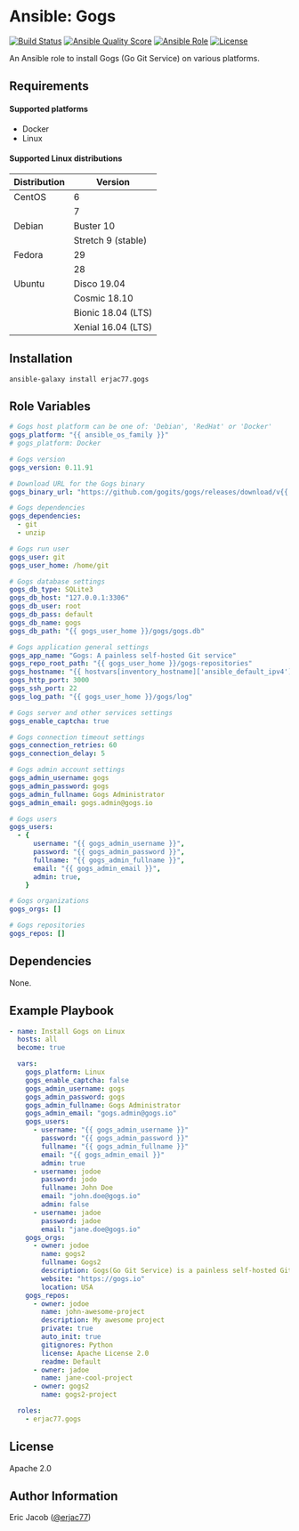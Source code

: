 # Ansible: Gogs

[![Build Status](https://travis-ci.com/erjac77/ansible-role-gogs.svg?branch=master)](https://travis-ci.com/erjac77/ansible-role-gogs)
[![Ansible Quality Score](https://img.shields.io/ansible/quality/14519)](https://galaxy.ansible.com/erjac77/gogs)
[![Ansible Role](https://img.shields.io/ansible/role/14519)](https://galaxy.ansible.com/erjac77/gogs)
[![License](https://img.shields.io/badge/License-Apache%202.0-yellowgreen.svg)](https://opensource.org/licenses/Apache-2.0)

An Ansible role to install Gogs (Go Git Service) on various platforms.

## Requirements

#### Supported platforms

* Docker
* Linux

#### Supported Linux distributions

| Distribution | Version            |
| ------------ | ------------------ |
| CentOS       | 6                  |
|              | 7                  |
| Debian       | Buster 10          |
|              | Stretch 9 (stable) |
| Fedora       | 29                 |
|              | 28                 |
| Ubuntu       | Disco 19.04        |
|              | Cosmic 18.10       |
|              | Bionic 18.04 (LTS) |
|              | Xenial 16.04 (LTS) |

## Installation

```
ansible-galaxy install erjac77.gogs
```

## Role Variables

```yaml
# Gogs host platform can be one of: 'Debian', 'RedHat' or 'Docker'
gogs_platform: "{{ ansible_os_family }}"
# gogs_platform: Docker

# Gogs version
gogs_version: 0.11.91

# Download URL for the Gogs binary
gogs_binary_url: "https://github.com/gogits/gogs/releases/download/v{{ gogs_version }}/linux_amd64.zip"

# Gogs dependencies
gogs_dependencies:
  - git
  - unzip

# Gogs run user
gogs_user: git
gogs_user_home: /home/git

# Gogs database settings
gogs_db_type: SQLite3
gogs_db_host: "127.0.0.1:3306"
gogs_db_user: root
gogs_db_pass: default
gogs_db_name: gogs
gogs_db_path: "{{ gogs_user_home }}/gogs/gogs.db"

# Gogs application general settings
gogs_app_name: "Gogs: A painless self-hosted Git service"
gogs_repo_root_path: "{{ gogs_user_home }}/gogs-repositories"
gogs_hostname: "{{ hostvars[inventory_hostname]['ansible_default_ipv4']['address'] }}"
gogs_http_port: 3000
gogs_ssh_port: 22
gogs_log_path: "{{ gogs_user_home }}/gogs/log"

# Gogs server and other services settings
gogs_enable_captcha: true

# Gogs connection timeout settings
gogs_connection_retries: 60
gogs_connection_delay: 5

# Gogs admin account settings
gogs_admin_username: gogs
gogs_admin_password: gogs
gogs_admin_fullname: Gogs Administrator
gogs_admin_email: gogs.admin@gogs.io

# Gogs users
gogs_users:
  - {
      username: "{{ gogs_admin_username }}",
      password: "{{ gogs_admin_password }}",
      fullname: "{{ gogs_admin_fullname }}",
      email: "{{ gogs_admin_email }}",
      admin: true,
    }

# Gogs organizations
gogs_orgs: []

# Gogs repositories
gogs_repos: []
```

## Dependencies

None.

## Example Playbook

```yaml
- name: Install Gogs on Linux
  hosts: all
  become: true

  vars:
    gogs_platform: Linux
    gogs_enable_captcha: false
    gogs_admin_username: gogs
    gogs_admin_password: gogs
    gogs_admin_fullname: Gogs Administrator
    gogs_admin_email: "gogs.admin@gogs.io"
    gogs_users:
      - username: "{{ gogs_admin_username }}"
        password: "{{ gogs_admin_password }}"
        fullname: "{{ gogs_admin_fullname }}"
        email: "{{ gogs_admin_email }}"
        admin: true
      - username: jodoe
        password: jodo
        fullname: John Doe
        email: "john.doe@gogs.io"
        admin: false
      - username: jadoe
        password: jadoe
        email: "jane.doe@gogs.io"
    gogs_orgs:
      - owner: jodoe
        name: gogs2
        fullname: Gogs2
        description: Gogs(Go Git Service) is a painless self-hosted Git Service.
        website: "https://gogs.io"
        location: USA
    gogs_repos:
      - owner: jodoe
        name: john-awesome-project
        description: My awesome project
        private: true
        auto_init: true
        gitignores: Python
        license: Apache License 2.0
        readme: Default
      - owner: jadoe
        name: jane-cool-project
      - owner: gogs2
        name: gogs2-project

  roles:
    - erjac77.gogs
```

## License

Apache 2.0

## Author Information

Eric Jacob ([@erjac77](https://github.com/erjac77))
